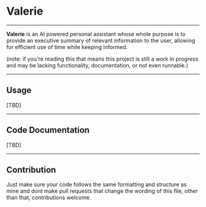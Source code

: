 # Valerie
---

**Valerie** is an AI powered personal assistant whose whole purpose is to provide an executive summary of relevant information to the user, allowing for efficient use of time while keeping informed.

(note: if you're reading this that means this project is still a work in progress and may be lacking functionality, documentation, or not even runnable.)

---

## Usage

[TBD]

---

## Code Documentation

[TBD]

---

## Contribution

Just make sure your code follows the same formatting and structure as mine and dont make pull requests that change the wording of this file, other than that, contributions welcome.
